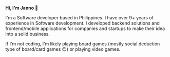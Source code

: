 **Hi, I'm Janno 👋**

I'm a Software developer based in Philippines. I have over 9+ years of experience in Software development. I developed backend solutions and frontend/mobile applications for companies and startups to make their idea into a solid business.

If I'm not coding, I'm likely playing board games (mostly social deduction type of board/card games :wink:) or playing video games.
